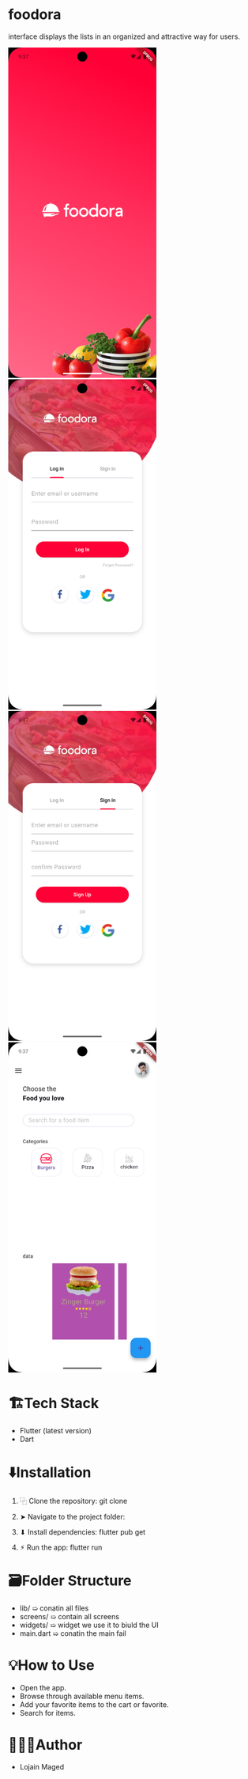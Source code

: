 # foodora
interface displays the lists in an organized and attractive way for users.

<img src="Screenshot_1746513463.png" alt="UI Preview" width="300"/>
<img src="Screenshot_1746513466.png" alt="UI Preview" width="300"/>
<img src="Screenshot_1746513471.png" alt="UI Preview" width="300"/>
<img src="Screenshot_1746513475.png" alt="UI Preview" width="300"/>



#  🏗️Tech Stack
- Flutter (latest version)
- Dart


# ⬇️Installation
1. ⿻ Clone the repository:
git clone 

2. ➤ Navigate to the project folder:

3. ⬇ Install dependencies:
flutter pub get

4. ⚡︎ Run the app:
flutter run

# 🗃️Folder Structure
- lib/ ➯  conatin all files
- screens/ ➯ contain all screens 
- widgets/ ➯ widget we use it to biuld the UI 
- main.dart ➯ conatin the main fail

# 💡How to Use
- Open the app.
- Browse through available menu items.
- Add your favorite items to the cart or favorite.
- Search for items.

#  👨🏻‍🎨Author
- Lojain Maged